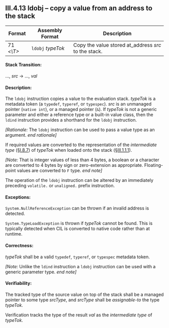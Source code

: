 ## III.4.13 ldobj &ndash; copy a value from an address to the stack

 | Format | Assembly Format | Description
 | ---- | ---- | ----
 | 71 _\<\T\>_ | `ldobj` _typeTok_ | Copy the value stored at_address _src_ to the stack.

#### Stack Transition:

&hellip;, _src_ &rarr; &hellip;, _val_

#### Description:

The `ldobj` instruction copies a value to the evaluation stack. _typeTok_ is a metadata token (a `typedef`, `typeref`, or `typespec`). _src_ is an unmanaged pointer (`native int`), or a managed pointer (`&`).  If _typeTok_ is not a generic parameter and either a reference type or a built-in value class, then the `ldind` instruction provides a shorthand for the `ldobj` instruction.

_[Rationale:_ The `ldobj` instruction can be used to pass a value type as an argument. _end rationale]_

If required values are converted to the representation of the *intermediate type* (§[I.8.7](i.8.7-assignment-compatibility.md)) of _typeTok_ when loaded onto the stack (§[III.1.1.1](iii.1.1.1-numeric-data-types.md)).

_[Note:_ That is integer values of less than 4 bytes, a boolean or a character are converted to 4 bytes by sign or zero-extension as appropriate. Floating-point values are converted to `F` type. _end note]_

The operation of the `ldobj` instruction can be altered by an immediately preceding `volatile.` or `unaligned.` prefix instruction.

#### Exceptions:

`System.NullReferenceException` can be thrown if an invalid address is detected.

`System.TypeLoadException` is thrown if _typeTok_ cannot be found. This is typically detected when CIL is converted to native code rather than at runtime.

#### Correctness:

_typeTok_ shall be a valid `typedef`, `typeref`, or `typespec` metadata token.

_[Note:_ Unlike the `ldind` instruction a `ldobj` instruction can be used with a generic parameter type. _end note]_

#### Verifiability:

The tracked type of the source value on top of the stack shall be a managed pointer to some type _srcType_, and _srcType_ shall be *assignable-to* the type _typeTok_.

Verification tracks the type of the result _val_ as the *intermediate type* of _typeTok_.
